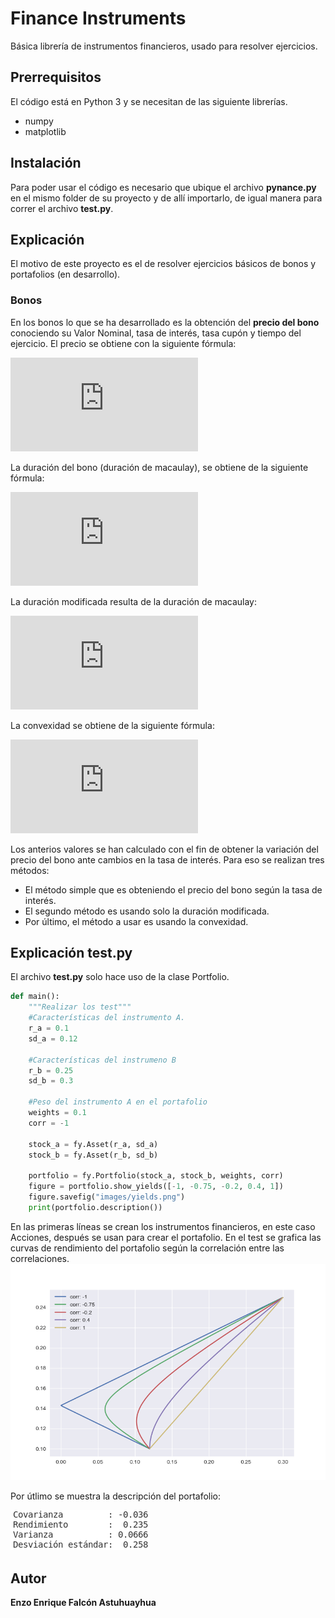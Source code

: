 # Finance Instruments
Básica librería de instrumentos financieros, usado para resolver ejercicios.

## Prerrequisitos
El código está en Python 3 y se necesitan de las siguiente librerías.

- numpy
- matplotlib

## Instalación
Para poder usar el código es necesario que ubique el archivo **pynance.py** en el mismo folder de su proyecto y de allí importarlo, de igual manera para correr el archivo **test.py**.

## Explicación
El motivo de este proyecto es el de resolver ejercicios básicos de bonos y portafolios (en desarrollo).

### Bonos
En los bonos lo que se ha desarrollado es la obtención del **precio del bono** conociendo su Valor Nominal, tasa de interés, tasa cupón y tiempo del ejercicio. El precio se obtiene con la siguiente fórmula:

![equations](https://latex.codecogs.com/png.latex?P%20%3D%20%5Csum_%7Bi%3D1%7D%5En%20%5Cfrac%7BC%7D%7B%281&plus;r%29%5En%7D%20&plus;%20%5Cfrac%7BVN%7D%7B%281&plus;r%29%5En%7D)

La duración del bono (duración de macaulay), se obtiene de la siguiente fórmula:

![equations](https://latex.codecogs.com/gif.latex?D%20%3D%20%5Cfrac%7B1%7D%7BP%7D%5Cleft%28%5Csum_%7Bt%3D1%7D%5En%20t%20%5Cfrac%7BC_t%7D%7B%281&plus;i%29%5Et%7D%20&plus;%20%5Cfrac%7Bn%20%5Ctimes%20VN%7D%7B%281&plus;i%29%5En%7D%5Cright%29)

La duración modificada resulta de la duración de macaulay:

![equations](https://latex.codecogs.com/gif.latex?DM%20%3D%20%5Cfrac%7BD%7D%7B%281&plus;i%29%7D)

La convexidad se obtiene de la siguiente fórmula:

![equations](https://latex.codecogs.com/gif.latex?Conv%20%3D%20%5Cfrac%7B1%7D%7BP%7D%5Cleft%28%5Csum_%7Bt%3D1%7D%5En%20%5Cfrac%7Bt%28t&plus;1%29C_t%7D%7B%281&plus;i%29%5E2%7D%20&plus;%20%5Cfrac%7Bn%28n&plus;1%29VN%29%7D%7B%281&plus;i%29%5E%7Bn&plus;2%7D%7D%20%5Cright%20%29)

Los anterios valores se han calculado con el fin de obtener la variación del precio del bono ante cambios en la tasa de interés. Para eso se realizan tres métodos:

- El método simple que es obteniendo el precio del bono según la tasa de interés.
- El segundo método es usando solo la duración modificada.
- Por último, el método a usar es usando la convexidad.

## Explicación test.py
El archivo **test.py** solo hace uso de la clase Portfolio.

```python
def main():
    """Realizar los test"""
    #Características del instrumento A.
    r_a = 0.1
    sd_a = 0.12

    #Características del instrumeno B
    r_b = 0.25
    sd_b = 0.3

    #Peso del instrumento A en el portafolio
    weights = 0.1
    corr = -1

    stock_a = fy.Asset(r_a, sd_a)
    stock_b = fy.Asset(r_b, sd_b)

    portfolio = fy.Portfolio(stock_a, stock_b, weights, corr)
    figure = portfolio.show_yields([-1, -0.75, -0.2, 0.4, 1])
    figure.savefig("images/yields.png")
    print(portfolio.description())
```

En las primeras líneas se crean los instrumentos financieros, en este caso Acciones, después se usan para crear el portafolio. En el test se grafica las curvas de rendimiento del portafolio según la correlación entre las correlaciones.
![curvas de rendimiento](./images/yields.png)

Por útlimo se muestra la descripción del portafolio:

![descripción de portafolio](./images/description.png)

## Autor
**Enzo Enrique Falcón Astuhuayhua**
